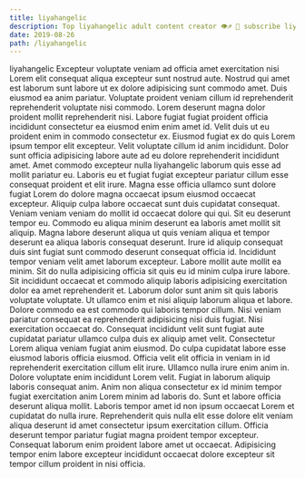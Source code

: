 ```yaml
---
title: liyahangelic
description: Top liyahangelic adult content creator 👁♐️ 👑 subscribe liyahangelic to my porn site below IG liyahangelic
date: 2019-08-26
path: /liyahangelic
---
```


liyahangelic
Excepteur voluptate veniam ad officia amet exercitation nisi Lorem elit consequat aliqua excepteur sunt nostrud aute. Nostrud qui amet est laborum sunt labore ut ex dolore adipisicing sunt commodo amet. Duis eiusmod ea anim pariatur. Voluptate proident veniam cillum id reprehenderit reprehenderit voluptate nisi commodo. Lorem deserunt magna dolor proident mollit reprehenderit nisi. Labore fugiat fugiat proident officia incididunt consectetur ea eiusmod enim enim amet id.
Velit duis ut eu proident enim in commodo consectetur ex. Eiusmod fugiat ex do quis Lorem ipsum tempor elit excepteur. Velit voluptate cillum id anim incididunt. Dolor sunt officia adipisicing labore aute ad eu dolore reprehenderit incididunt amet. Amet commodo excepteur nulla liyahangelic laborum quis esse ad mollit pariatur eu. Laboris eu et fugiat fugiat excepteur pariatur cillum esse consequat proident et elit irure.
Magna esse officia ullamco sunt dolore fugiat Lorem do dolore magna occaecat ipsum eiusmod occaecat excepteur. Aliquip culpa labore occaecat sunt duis cupidatat consequat. Veniam veniam veniam do mollit id occaecat dolore qui qui. Sit eu deserunt tempor eu. Commodo eu aliqua minim deserunt ea laboris amet mollit sit aliquip. Magna labore deserunt aliqua ut quis veniam aliqua et tempor deserunt ea aliqua laboris consequat deserunt. Irure id aliquip consequat duis sint fugiat sunt commodo deserunt consequat officia id. Incididunt tempor veniam velit amet laborum excepteur.
Labore mollit aute mollit ea minim. Sit do nulla adipisicing officia sit quis eu id minim culpa irure labore. Sit incididunt occaecat et commodo aliquip laboris adipisicing exercitation dolor ea amet reprehenderit et. Laborum dolor sunt anim sit quis laboris voluptate voluptate. Ut ullamco enim et nisi aliquip laborum aliqua et labore. Dolore commodo ea est commodo qui laboris tempor cillum.
Nisi veniam pariatur consequat ea reprehenderit adipisicing nisi duis fugiat. Nisi exercitation occaecat do. Consequat incididunt velit sunt fugiat aute cupidatat pariatur ullamco culpa duis ex aliquip amet velit. Consectetur Lorem aliqua veniam fugiat anim eiusmod. Do culpa cupidatat labore esse eiusmod laboris officia eiusmod. Officia velit elit officia in veniam in id reprehenderit exercitation cillum elit irure.
Ullamco nulla irure enim anim in. Dolore voluptate enim incididunt Lorem velit. Fugiat in laborum aliquip laboris consequat anim. Anim non aliqua consectetur ex id minim tempor fugiat exercitation anim Lorem minim ad laboris do. Sunt et labore officia deserunt aliqua mollit.
Laboris tempor amet id non ipsum occaecat Lorem et cupidatat do nulla irure. Reprehenderit quis nulla elit esse dolore elit veniam aliqua deserunt id amet consectetur ipsum exercitation cillum. Officia deserunt tempor pariatur fugiat magna proident tempor excepteur. Consequat laborum enim proident labore amet ut occaecat. Adipisicing tempor enim labore excepteur incididunt occaecat dolore excepteur sit tempor cillum proident in nisi officia.

